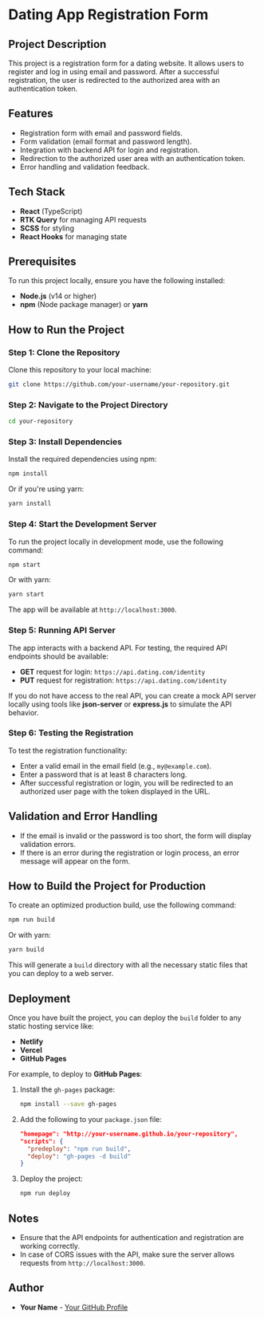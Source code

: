 
# Dating App Registration Form

## Project Description
This project is a registration form for a dating website. It allows users to register and log in using email and password. After a successful registration, the user is redirected to the authorized area with an authentication token.

## Features
- Registration form with email and password fields.
- Form validation (email format and password length).
- Integration with backend API for login and registration.
- Redirection to the authorized user area with an authentication token.
- Error handling and validation feedback.

## Tech Stack
- **React** (TypeScript)
- **RTK Query** for managing API requests
- **SCSS** for styling
- **React Hooks** for managing state

## Prerequisites
To run this project locally, ensure you have the following installed:
- **Node.js** (v14 or higher)
- **npm** (Node package manager) or **yarn**

## How to Run the Project

### Step 1: Clone the Repository
Clone this repository to your local machine:
```bash
git clone https://github.com/your-username/your-repository.git
```

### Step 2: Navigate to the Project Directory
```bash
cd your-repository
```

### Step 3: Install Dependencies
Install the required dependencies using npm:
```bash
npm install
```
Or if you're using yarn:
```bash
yarn install
```

### Step 4: Start the Development Server
To run the project locally in development mode, use the following command:
```bash
npm start
```
Or with yarn:
```bash
yarn start
```
The app will be available at `http://localhost:3000`.

### Step 5: Running API Server
The app interacts with a backend API. For testing, the required API endpoints should be available:
- **GET** request for login: `https://api.dating.com/identity`
- **PUT** request for registration: `https://api.dating.com/identity`

If you do not have access to the real API, you can create a mock API server locally using tools like **json-server** or **express.js** to simulate the API behavior.

### Step 6: Testing the Registration
To test the registration functionality:
- Enter a valid email in the email field (e.g., `my@example.com`).
- Enter a password that is at least 8 characters long.
- After successful registration or login, you will be redirected to an authorized user page with the token displayed in the URL.

## Validation and Error Handling
- If the email is invalid or the password is too short, the form will display validation errors.
- If there is an error during the registration or login process, an error message will appear on the form.

## How to Build the Project for Production
To create an optimized production build, use the following command:
```bash
npm run build
```
Or with yarn:
```bash
yarn build
```
This will generate a `build` directory with all the necessary static files that you can deploy to a web server.

## Deployment
Once you have built the project, you can deploy the `build` folder to any static hosting service like:
- **Netlify**
- **Vercel**
- **GitHub Pages**

For example, to deploy to **GitHub Pages**:
1. Install the `gh-pages` package:
   ```bash
   npm install --save gh-pages
   ```
2. Add the following to your `package.json` file:
   ```json
   "homepage": "http://your-username.github.io/your-repository",
   "scripts": {
     "predeploy": "npm run build",
     "deploy": "gh-pages -d build"
   }
   ```
3. Deploy the project:
   ```bash
   npm run deploy
   ```

## Notes
- Ensure that the API endpoints for authentication and registration are working correctly.
- In case of CORS issues with the API, make sure the server allows requests from `http://localhost:3000`.

## Author
- **Your Name** - [Your GitHub Profile](https://github.com/your-username)
